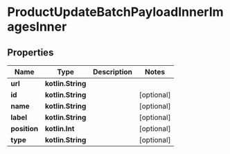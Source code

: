 
# ProductUpdateBatchPayloadInnerImagesInner

## Properties
| Name | Type | Description | Notes |
| ------------ | ------------- | ------------- | ------------- |
| **url** | **kotlin.String** |  |  |
| **id** | **kotlin.String** |  |  [optional] |
| **name** | **kotlin.String** |  |  [optional] |
| **label** | **kotlin.String** |  |  [optional] |
| **position** | **kotlin.Int** |  |  [optional] |
| **type** | **kotlin.String** |  |  [optional] |



